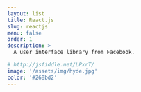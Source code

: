 ```yaml
---
layout: list
title: React.js
slug: reactjs
menu: false
order: 1
description: >
  A user interface library from Facebook.

# http://jsfiddle.net/LPxrT/
image: '/assets/img/hyde.jpg'
color: '#268bd2'
---
```

